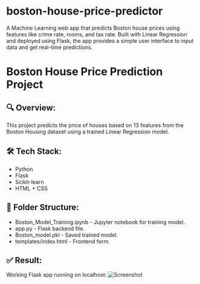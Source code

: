 # boston-house-price-predictor
A Machine Learning web app that predicts Boston house prices using features like crime rate, rooms, and tax rate. Built with Linear Regression and deployed using Flask, the app provides a simple user interface to input data and get real-time predictions.

# Boston House Price Prediction Project

## 🔍 Overview:
This project predicts the price of houses based on 13 features from the Boston Housing dataset using a trained Linear Regression model.

## 🛠 Tech Stack:
- Python
- Flask
- Scikit-learn
- HTML + CSS

## 📁 Folder Structure:
- Boston_Model_Training.ipynb - Jupyter notebook for training model.
- app.py - Flask backend file.
- Boston_model.pkl - Saved trained model.
- templates/index.html - Frontend form.

## ✅ Result:
Working Flask app running on localhost:
![Screenshot](screenshots/screenshot.png)
